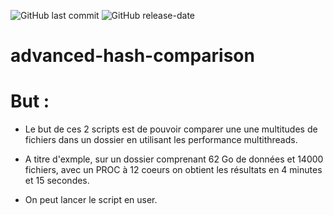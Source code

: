 ![GitHub last commit](https://img.shields.io/github/last-commit/yakisyst3m/advanced-hash-comparison) 
![GitHub release-date](https://img.shields.io/github/release-date/yakisyst3m/advanced-hash-comparison)

# advanced-hash-comparison

# But :
- Le but de ces 2 scripts est de pouvoir comparer une une multitudes de fichiers dans un dossier en utilisant les performance multithreads.

- A titre d'exmple, sur un dossier comprenant 62 Go de données et 14000 fichiers, avec un PROC à 12 coeurs on obtient les résultats en 4 minutes et 15 secondes.

- On peut lancer le script en user.
